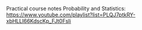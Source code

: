 Practical course notes Probability and Statistics: https://www.youtube.com/playlist?list=PLQJ7ptkRY-xbHLLI66KdscKp_FJt0FsIi
